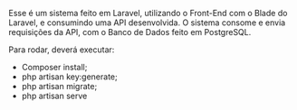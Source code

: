 Esse é um sistema feito em Laravel, utilizando o Front-End com o Blade do Laravel, e consumindo uma API desenvolvida. O sistema consome e envia requisições da API, com o Banco de Dados feito em PostgreSQL.

Para rodar, deverá executar:

- Composer install;
- php artisan key:generate;
- php artisan migrate;
- php artisan serve